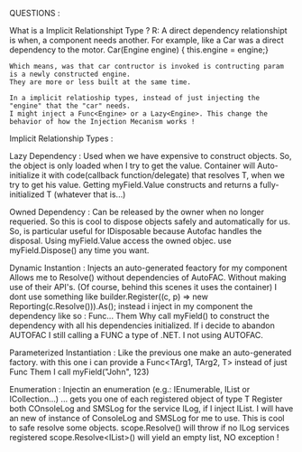﻿
QUESTIONS :

What is a Implicit Relationshipt Type ? 
R:  A direct dependency relationshipt is when, a component needs another. For example, like a Car was a direct dependency to the motor.
	Car(Engine engine) { this.engine = engine;}

	Which means, was that car contructor is invoked is contructing param is a newly constructed engine.
	They are more or less built at the same time.

	In a implicit relatioship types, instead of just injecting the "engine" that the "car" needs. 
	I might inject a Func<Engine> or a Lazy<Engine>. This change the behavior of how the Injection Mecanism works !

Implicit Relationship Types : 

Lazy Dependency : Used when we have expensive to construct objects. So, the object is only loaded when I try to get the value. 
				  Container will Auto-initialize it with code(callback function/delegate) that resolves T, when we try to get his value.
				  Getting myField.Value constructs and returns a fully-initialized T (whatever that is...)

Owned Dependency : Can be released by the owner when no longer requeried. So this is cool to dispose objects safely and automatically for us.
				   So, is particular useful for IDisposable because Autofac handles the disposal.
				   Using myField.Value access the owned objec. 
				   use myField.Dispose() any time you want.

Dynamic Instantion : Injects an auto-generated feactory for my component
					 Allows me to Resolve<T>() without dependencies of AutoFAC. Without making use of their API's. (Of course, behind this scenes it uses the container) 
					 I dont use something like builder.Register((c, p) => new Reporting(c.Resolve<ConsoleLog>())).As<ILog>();
					 instead i inject in my component the dependency like so : Func<T>...
					 Them Why call myField() to construct the dependency with all his dependencies initialized.
					 If i decide to abandon AUTOFAC I still calling a FUNC<T> a type of .NET. I not using AUTOFAC.

Parameterized Instantiation : Like the previous one make an auto-generated factory.
							  with this one i can provide a Func<TArg1, TArg2, T> instead of just Func<T>
							  Them I call myField("John", 123)

Enumeration : Injectin an enumeration (e.g.: IEnumerable<T>, IList<T> or ICollection<T>...)
			  ... gets you one of each registered object of type T
			  Register both COnsoleLog and SMSLog for the service ILog, if I inject IList<ILog>. I will have an new of instance of ConsoleLog and SMSLog 
			  for me to use.
			  This is cool to safe resolve some objects.
				scope.Resolve<ILog>() will throw if no ILog services registered
				scope.Resolve<IList<ILog>>() will yield an empty list, NO exception !